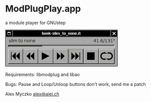 
# ModPlugPlay.app
a module player for GNUstep

![Screenshot](ModPlugPlay.png?raw=true "Screenshot")

Requirements:
    libmodplug and libao

Bugs:
    Pause and Loop/Unloop buttons don't work, send me a patch

Alex Myczko <alex@aiei.ch>
